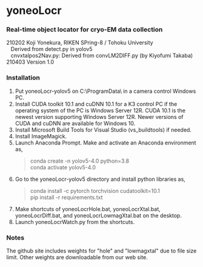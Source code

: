 # yoneoLocr
### Real-time object locator for cryo-EM data collection

210202 Koji Yonekura, RIKEN SPring-8 / Tohoku University<BR>
&nbsp;&nbsp;&nbsp;Derived from detect.py in yolov5<BR>
&nbsp;&nbsp;&nbsp;cnvxtalpos2Nav.py: Derived from convLM2DIFF.py (by Kiyofumi Takaba)<BR>
210403 Version 1.0<BR>
### Installation
1. Put yoneoLocr-yolov5 on C:\ProgramData\ in a camera control Windows PC.
2. Install CUDA toolkit 10.1 and cuDNN 10.1 for a K3 control PC if the operating system of the PC is Windows Server 12R.  CUDA 10.1 is the newest version supporting Windows Server 12R. Newer versions of CUDA and cuDNN are available for Windows 10.
3. Install Microsoft Build Tools for Visual Studio (vs_buildtools) if needed.
4. Install ImageMagick.
5. Launch Anaconda Prompt. Make and activate an Anaconda environment as,<BR>
   > conda create -n yolov5-4.0 python=3.8<BR>
   > conda activate yolov5-4.0
6. Go to the yoneoLocr-yolov5 directory and install python libraries as,<BR>
   > conda install -c pytorch torchvision cudatoolkit=10.1 <BR>
   > pip install -r requirements.txt
7. Make shortcuts of yoneoLocrHole.bat, yoneoLocrXtal.bat, yoneoLocrDiff.bat, and yoneoLocrLowmagXtal.bat on the desktop.
8. Launch yoneoLocrWatch.py from the shortcuts.
### Notes
The github site includes weights for "hole" and "lowmagxtal" due to file size limit. Other weights are downloadable from our web site.
